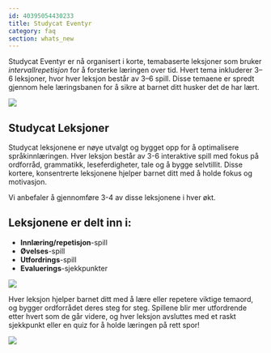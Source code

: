 ```yaml
---
id: 40395054430233
title: Studycat Eventyr
category: faq
section: whats_new
---
```

Studycat Eventyr er nå organisert i korte, temabaserte leksjoner som bruker *intervallrepetisjon* for å forsterke læringen over tid. Hvert tema inkluderer 3–6 leksjoner, hvor hver leksjon består av 3–6 spill. Disse temaene er spredt gjennom hele læringsbanen for å sikre at barnet ditt husker det de har lært.  

![](https://help.studycat.com/hc/article_attachments/40395054421145)  

## Studycat Leksjoner

Studycat leksjonene er nøye utvalgt og bygget opp for å optimalisere språkinnlæringen. Hver leksjon består av 3-6 interaktive spill med fokus på ordforråd, grammatikk, leseferdigheter, tale og å bygge selvtillit. Disse kortere, konsentrerte leksjonene hjelper barnet ditt med å holde fokus og motivasjon.   

Vi anbefaler å gjennomføre 3-4 av disse leksjonene i hver økt.   

## Leksjonene er delt inn i:

- **Innlæring/repetisjon**-spill
- **Øvelses**-spill
- **Utfordrings**-spill
- **Evaluerings**-sjekkpunkter

![](https://help.studycat.com/hc/article_attachments/40396315316121)

Hver leksjon hjelper barnet ditt med å lære eller repetere viktige temaord, og bygger ordforrådet deres steg for steg. Spillene blir mer utfordrende etter hvert som de går videre, og hver leksjon avsluttes med et raskt sjekkpunkt eller en quiz for å holde læringen på rett spor!

![](https://help.studycat.com/hc/article_attachments/40396294306841)

